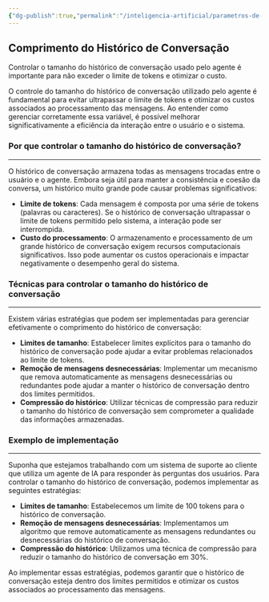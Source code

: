 ```yaml
---
{"dg-publish":true,"permalink":"/inteligencia-artificial/parametros-de-llm/comprimento-do-historico-de-conversacao/","title":"Comprimento do Historico de Conversação","metatags":{"description":"variável fundamental para evitar ultrapassar o limite de tokens e otimizar os custos associados ao processamento das mensagens"},"tags":["Inteligencia-artificial","LLM"],"updated":"2025-01-20T18:05:48.126-03:00"}
---
```



## **Comprimento do Histórico de Conversação**

Controlar o tamanho do histórico de conversação usado pelo agente é importante para não exceder o limite de tokens e otimizar o custo.

O controle do tamanho do histórico de conversação utilizado pelo agente é fundamental para evitar ultrapassar o limite de tokens e otimizar os custos associados ao processamento das mensagens. Ao entender como gerenciar corretamente essa variável, é possível melhorar significativamente a eficiência da interação entre o usuário e o sistema.

### **Por que controlar o tamanho do histórico de conversação?**

--------------------------------------------------------

O histórico de conversação armazena todas as mensagens trocadas entre o usuário e o agente. Embora seja útil para manter a consistência e coesão da conversa, um histórico muito grande pode causar problemas significativos:

- **Limite de tokens**: Cada mensagem é composta por uma série de tokens (palavras ou caracteres). Se o histórico de conversação ultrapassar o limite de tokens permitido pelo sistema, a interação pode ser interrompida.
- **Custo do processamento**: O armazenamento e processamento de um grande histórico de conversação exigem recursos computacionais significativos. Isso pode aumentar os custos operacionais e impactar negativamente o desempenho geral do sistema.

### **Técnicas para controlar o tamanho do histórico de conversação**

---------------------------------------------------------

Existem várias estratégias que podem ser implementadas para gerenciar efetivamente o comprimento do histórico de conversação:

- **Limites de tamanho**: Estabelecer limites explícitos para o tamanho do histórico de conversação pode ajudar a evitar problemas relacionados ao limite de tokens.
- **Remoção de mensagens desnecessárias**: Implementar um mecanismo que remova automaticamente as mensagens desnecessárias ou redundantes pode ajudar a manter o histórico de conversação dentro dos limites permitidos.
- **Compressão do histórico**: Utilizar técnicas de compressão para reduzir o tamanho do histórico de conversação sem comprometer a qualidade das informações armazenadas.

### **Exemplo de implementação**

---------------------------

Suponha que estejamos trabalhando com um sistema de suporte ao cliente que utiliza um agente de IA para responder às perguntas dos usuários. Para controlar o tamanho do histórico de conversação, podemos implementar as seguintes estratégias:

- **Limites de tamanho**: Estabelecemos um limite de 100 tokens para o histórico de conversação.
- **Remoção de mensagens desnecessárias**: Implementamos um algoritmo que remove automaticamente as mensagens redundantes ou desnecessárias do histórico de conversação.
- **Compressão do histórico**: Utilizamos uma técnica de compressão para reduzir o tamanho do histórico de conversação em 30%.

Ao implementar essas estratégias, podemos garantir que o histórico de conversação esteja dentro dos limites permitidos e otimizar os custos associados ao processamento das mensagens.

